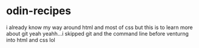 # odin-recipes
i already know my way around html and most of css but this is to learn more about git
yeah yeahh...i skipped git and the command line before venturng into html and css lol